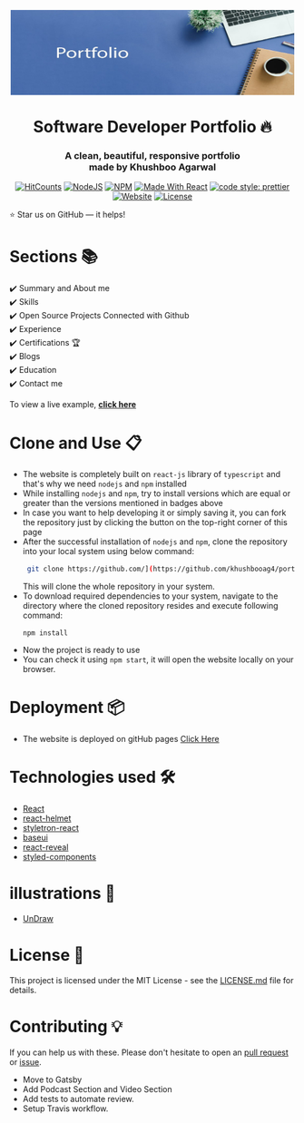 <p align="center"> 
    <img src="./src/assests/images/portfolio.jpeg" align="center" height="150" width="500"></img>
</p>

<h1 align="center"> Software Developer Portfolio 🔥 </h1> 
<h3 align="center"> A clean, beautiful, responsive portfolio <br /> made by Khushboo Agarwal </h3>

<p align="center">
  <a href="http://hits.dwyl.com/ashutosh1919/masterPortfolio"><img alt="HitCounts" src="https://hits.dwyl.com/khushbooag4/khushbooag4/portfolio_website.svg?style=flat-square" /></a>
  <a href="https://nodejs.org/en/blog/release/v12.13.0/"><img alt="NodeJS" src="https://img.shields.io/badge/node-12.14.1-important?style=flat-square" /></a>
  <a href="https://www.npmjs.com/package/npm/v/6.13.4"><img alt="NPM" src="https://img.shields.io/badge/npm-6.13.7-blueviolet?style=flat-square" /></a>
  <a href="https://reactjs.org/"><img alt="Made With React" src="https://img.shields.io/badge/made%20with-react-61DAFB?style=flat-square" /></a>
  <a href="https://github.com/prettier/prettier"><img alt="code style: prettier" src="https://img.shields.io/badge/code_style-prettier-ff69b4.svg?style=flat-square?style=flat-square" /></a>
  <br/>
  <a href="http://badges.mit-license.org/"><img alt="Website" src="https://img.shields.io/badge/website-up-yellow?style=flat-square" /></a>
  <a href="https://khushbooag4.github.io/portfolio_website"><img alt="License" src="http://img.shields.io/:license-mit-blue.svg?style=flat-square?style=flat-square" /></a>
</p>

:star: Star us on GitHub — it helps!

# Sections 📚

✔️ Summary and About me\
✔️ Skills \
✔️ Open Source Projects Connected with Github\
✔️ Experience\
✔️ Certifications 🏆\
✔️ Blogs\
✔️ Education\
✔️ Contact me

To view a live example, **[click here](https://khushbooag4.github.io/portfolio_website)**

# Clone and Use 📋

- The website is completely built on `react-js` library of `typescript` and that's why we need `nodejs` and `npm` installed
- While installing `nodejs` and `npm`, try to install versions which are equal or greater than the versions mentioned in badges above
- In case you want to help developing it or simply saving it, you can fork the repository just by clicking the button on the top-right corner of this page
- After the successful installation of `nodejs` and `npm`, clone the repository into your local system using below command:
  ```bash
   git clone https://github.com/](https://github.com/khushbooag4/portfolio_website.git
  ```
  This will clone the whole repository in your system.
- To download required dependencies to your system, navigate to the directory where the cloned repository resides and execute following command:
  ```node
  npm install
  ```
- Now the project is ready to use
- You can check it using `npm start`, it will open the website locally on your browser.
# Deployment 📦

- The website is deployed on gitHub pages [Click Here](khushbooag4.github.io/portfolio_website)

# Technologies used 🛠️

- [React](https://reactjs.org/)
- [react-helmet](https://www.npmjs.com/package/react-helmet)
- [styletron-react](https://styletron.org/react)
- [baseui](https://github.com/uber/baseweb)
- [react-reveal](https://www.react-reveal.com/)
- [styled-components](https://styled-components.com/)
<!-- - [graphql](https://graphql.org/)
- [apollo-boost](https://www.apollographql.com/docs/react/get-started/) -->

# illustrations 🍥

- [UnDraw](https://undraw.co/illustrations)

# License 📄

This project is licensed under the MIT License - see the [LICENSE.md](./LICENSE) file for details.

# Contributing 💡

If you can help us with these. Please don't hesitate to open an [pull request](https://github.com/khushbooag4/portfolio_website/pulls) or [issue](https://github.com/khushbooag4/portfolio_website/issues).

- Move to Gatsby
- Add Podcast Section and Video Section
- Add tests to automate review.
- Setup Travis workflow.
